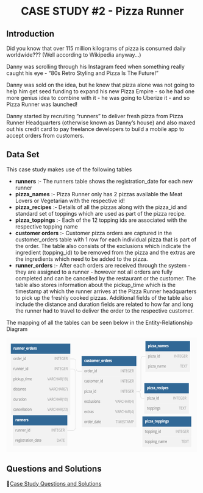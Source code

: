 <h1 align="center">CASE STUDY #2 - Pizza Runner</h1>

## Introduction
Did you know that over 115 million kilograms of pizza is consumed daily worldwide??? (Well according to Wikipedia anyway…)

Danny was scrolling through his Instagram feed when something really caught his eye - “80s Retro Styling and Pizza Is The Future!”

Danny was sold on the idea, but he knew that pizza alone was not going to help him get seed funding to expand his new Pizza Empire - so he had one more genius idea to combine with it - he was going to Uberize it - and so Pizza Runner was launched!

Danny started by recruiting “runners” to deliver fresh pizza from Pizza Runner Headquarters (otherwise known as Danny’s house) and also maxed out his credit card to pay freelance developers to build a mobile app to accept orders from customers.

## Data Set
This case study makes use of the following tables
- **runners** :- The runners table shows the registration_date for each new runner
- **pizza_names** :-  Pizza Runner only has 2 pizzas available the Meat Lovers or Vegetarian with the respective id!
- **pizza_recipes** :- Details of all the pizzas along with the pizza_id and standard set of toppings which are used as part of the pizza recipe.
- **pizza_toppings** :- Each of the 12 topping ids are associated with the respective topping name
- **customer orders** :- Customer pizza orders are captured in the customer_orders table with 1 row for each individual pizza that is part of the order. The table also consists of the exclusions which indicate the ingredient (topping_id) to be removed from the pizza and the extras are the ingredients which need to be added to the pizza.
- **runner_orders** :- After each orders are received through the system - they are assigned to a runner - however not all orders are fully completed and can be cancelled by the restaurant or the customer. The table also stores information about the pickup_time which is the timestamp at which the runner arrives at the Pizza Runner headquarters to pick up the freshly cooked pizzas. Additional fields of the table also include the distance and duration fields are related to how far and long the runner had to travel to deliver the order to the respective customer.

The mapping of all the tables can be seen below in the Entity-Relationship Diagram

<img src = "https://github.com/ShrutiL1396/SQL/blob/main/Case%20Studies/8-Week-SQL-Challenge/Case_Study_2/Image_Set_2/dataset2.PNG" width="500" height="300" />

## Questions and Solutions
🍕[Case Study Questions and Solutions](https://github.com/ShrutiL1396/SQL/blob/main/Case%20Studies/8-Week-SQL-Challenge/Case_Study_1/Danny's_Diner.md)
